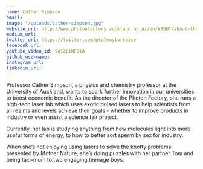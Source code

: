 ```yaml
---
name: Cather Simpson
email: 
image: "/uploads/cather-simpson.jpg"
website_url: http://www.photonfactory.auckland.ac.nz/en/ABOUT/about-the-photon-factory.html
medium_url: 
twitter_url: https://twitter.com/ptolemytortoise
facebook_url: 
youtube_video_id: 9qIZpiWFQiA
github_username: 
instagram_url: 
linkedin_url: 
---
```


Professor Cather Simpson, a physics and chemistry professor at the University of Auckland, wants to spark further innovation in our universities to boost economic benefit. As the director of the Photon Factory, she runs a high-tech laser lab which uses exotic pulsed lasers to help scientists from all realms and levels achieve their goals - whether to improve products in industry or even assist a science fair project.

Currently, her lab is studying anything from how molecules light into more useful forms of energy, to how to better sort sperm by sex for industry.

When she’s not enjoying using lasers to solve the knotty problems presented by Mother Nature, she’s doing puzzles with her partner Tom and being taxi-mom to two engaging teenage boys.
